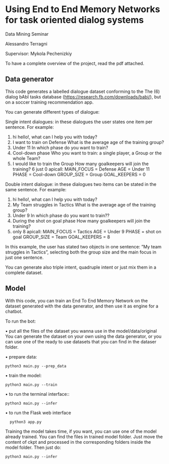 # Using End to End Memory Networks for task oriented dialog systems

Data Mining Seminar

Alessandro Terragni

Supervisor: Mykola Pechenizkiy

To have a complete overview of the project, read the pdf attached.

## Data generator
This code generates a labelled dialogue dataset conforming to the The (6) dialog bAbI tasks database (https://research.fb.com/downloads/babi/), but on a soccer training recommendation app.

You can generate different types of dialogue:

Single intent dialogues: in these dialogues the user states one item per sentence. For example:
1. hi        hello!, what can I help you with today?
2. I want to train on Defense        What is the average age of the training group?
3. Under 11       In which phase do you want to train?
4. Cool-down phase            Who you want to train: a single player, a Group or the whole Team?
5. I would like to train the Group    How many goalkeepers will join the training?
    6 just 0    apicall:  MAIN_FOCUS = Defense  AGE = Under 11
    PHASE = Cool-down  GROUP_SIZE = Group GOAL_KEEPERS = 0

Double intent dialogue: in these dialogues two items can be stated in the same sentence. For example:
1. hi    hello!, what can I help you with today?
2. My Team struggles in Tactics   What is the average age of the training group?
3. Under 9    In which phase do you want to train??
4. During the shot on goal phase   How many goalkeepers will join the training?
5. only 8    apicall:  MAIN_FOCUS = Tactics  AGE = Under 9
    PHASE = shot on goal  GROUP_SIZE = Team GOAL_KEEPERS = 8
 
In this example, the user has stated two objects in one sentence: ”My team struggles in Tactics”, selecting both the group size and the main focus in just one sentence.

You can generate also triple intent, quadruple intent or just mix them in a complete dataset.


## Model
With this code, you can train an End To End Memory Network on the dataset generated with the data generator, and then use it as engine for a chatbot.

To run the bot:

• put all the files of the dataset you wanna use in the model/data/original 
You can generate the dataset on your own using the data generator, or you can use one of the ready to use datasets that you can find in the dataser folder.

• prepare data: 
    
    python3 main.py --prep_data

• train the model:

    python3 main.py --train

• to run the terminal interface::

    python3 main.py --infer 
      
 • to run the Flask web interface
     
      python3 app.py                      

 
Training the model takes time, if you want, you can use one of the model already trained. 
You can find the files in trained model folder.
Just move the content of ckpt and processed in the corresponding folders inside the model folder.
Then just do:

    python3 main.py --infer


